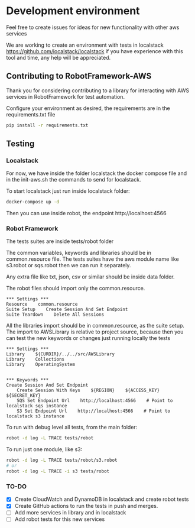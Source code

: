 # Development environment

Feel free to create issues for ideas for new functionality with other aws services

We are working to create an environment with tests in localstack https://github.com/localstack/localstack if you have 
experience with this tool and time, any help will be appreciated.

## Contributing to RobotFramework-AWS

Thank you for considering contributing to a library for interacting with AWS services in RobotFramework 
for test automation.

Configure your environment as desired, the requirements are in the requirements.txt file

```sh
pip install -r requirements.txt
```

## Testing

### Localstack

For now, we have inside the folder localstack the docker compose file and in the init-aws.sh the commands to send
for localstack.

To start localstack just run inside localstack folder:
```sh
docker-compose up -d
```
Then you can use inside robot, the endpoint http://localhost:4566

### Robot Framework

The tests suites are inside tests/robot folder

The common variables, keywords and libraries should be in common.resource file. The tests suites have the 
aws module name like s3.robot or sqs.robot then we can run it separately.

Any extra file like txt, json, csv or similar should be inside data folder.

The robot files should import only the common.resource.

```robotframework
*** Settings ***
Resource    common.resource
Suite Setup    Create Session And Set Endpoint
Suite Teardown    Delete All Sessions
```

All the libraries import should be in common.resource, as the suite setup. The import to AWSLibrary is relative to 
project source, because then you can test the new keywords or changes just running locally the tests

```robotframework
*** Settings ***
Library    ${CURDIR}/../../src/AWSLibrary
Library    Collections
Library    OperatingSystem


*** Keywords ***
Create Session And Set Endpoint
    Create Session With Keys    ${REGION}    ${ACCESS_KEY}    ${SECRET_KEY}
    SQS Set Endpoint Url    http://localhost:4566    # Point to localstack sqs instance
    S3 Set Endpoint Url    http://localhost:4566    # Point to localstack s3 instance
```

To run with debug level all tests, from the main folder:
```sh
robot -d log -L TRACE tests/robot
```

To run just one module, like s3:
```sh
robot -d log -L TRACE tests/robot/s3.robot
# or
robot -d log -L TRACE -i s3 tests/robot
```

### TO-DO

- [x]  Create CloudWatch and DynamoDB in localstack and create robot tests
- [x]  Create GitHub actions to run the tests in push and merges.
- [ ]  Add more services in library and in localstack
- [ ]  Add robot tests for this new services
